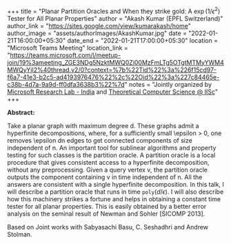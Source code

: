+++
title = "Planar Partition Oracles and When they strike gold: A $\exp(1/\epsilon^2)$ Tester for All Planar Properties"
author = "Akash Kumar (EPFL Switzerland)"
author_link = "https://sites.google.com/view/kumarakash/home"
author_image = "assets/authorImages/AkashKumar.jpg"
date = "2022-01-21T16:00:00+05:30"
date_end = "2022-01-21T17:00:00+05:30"
location = "Microsoft Teams Meeting"
location_link = "https://teams.microsoft.com/l/meetup-join/19%3ameeting_ZGE3NDg5NzktMWQ0Zi00MzFmLTg5OTgtMTMyYWM4MWQyYjI2%40thread.v2/0?context=%7b%22Tid%22%3a%226f15cd97-f6a7-41e3-b2c5-ad4193976476%22%2c%22Oid%22%3a%227c84465e-c38b-4d7a-9a9d-ff0dfa3638b3%22%7d"
notes = "Jointly organized by <a href = "https://www.microsoft.com/en-us/research/lab/microsoft-research-india/" target= "_blank">Microsoft Research Lab - India</a> and <a href='https://www.csa.iisc.ac.in/theoretical-computer-science/' target= "_blank">Theoretical Computer Science @ IISc</a>"
+++

<b>Abstract:</b>

Take a planar graph with maximum degree d. These graphs admit a hyperfinite decompositions, where, for a sufficiently
small \epsilon > 0, one removes \epsilon dn edges to get connected components of size independent of n. An important
tool for sublinear algorithms and property testing for such classes is the partition oracle. A partition oracle is a
local procedure that gives consistent access to a hyperfinite decomposition, without any preprocessing. Given a query
vertex v, the partition oracle outputs the component containing v in time independent of n. All the answers are
consistent with a single hyperfinite decomposition. In this talk, I will describe a partition oracle that runs in
time $\texttt{poly}(d/\epsilon)$. I will also describe how this machinery strikes a fortune and helps in obtaining a constant
time tester for all planar properties. This is easily obtained by a better error analysis on the seminal result of
Newman and Sohler [SICOMP 2013].



Based on Joint works with Sabyasachi Basu, C. Seshadhri and Andrew Stolman.
